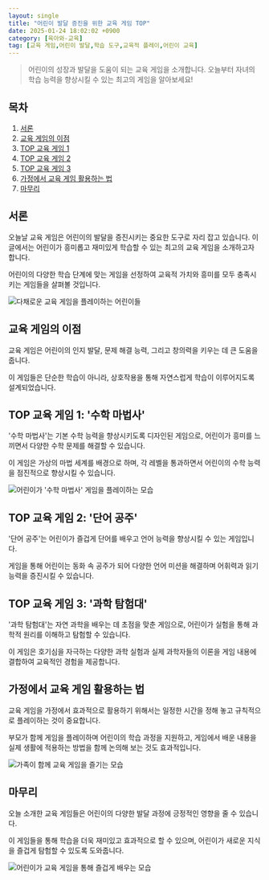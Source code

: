 ```yaml
---
layout: single
title: "어린이 발달 증진을 위한 교육 게임 TOP"
date: 2025-01-24 18:02:02 +0900
category: [육아와-교육]
tag: [교육 게임,어린이 발달,학습 도구,교육적 플레이,어린이 교육]
---
```

  
> 어린이의 성장과 발달을 도움이 되는 교육 게임을 소개합니다. 오늘부터 자녀의 학습 능력을 향상시킬 수 있는 최고의 게임을 알아보세요!

## 목차
1. [서론](#서론)
2. [교육 게임의 이점](#교육-게임의-이점)
3. [TOP 교육 게임 1](#top-교육-게임-1)
4. [TOP 교육 게임 2](#top-교육-게임-2)
5. [TOP 교육 게임 3](#top-교육-게임-3)
6. [가정에서 교육 게임 활용하는 법](#가정에서-교육-게임-활용하는-법)
7. [마무리](#마무리)

## 서론

오늘날 교육 게임은 어린이의 발달을 증진시키는 중요한 도구로 자리 잡고 있습니다. 이 글에서는 어린이가 흥미롭고 재미있게 학습할 수 있는 최고의 교육 게임을 소개하고자 합니다.


어린이의 다양한 학습 단계에 맞는 게임을 선정하여 교육적 가치와 흥미를 모두 충족시키는 게임들을 살펴볼 것입니다.


![다채로운 교육 게임을 플레이하는 어린이들](https://i.ibb.co/Gs7txZv/png-skoid-d505667d-d6c1-4a0a-bac7-5c84a87759f8-sktid-a48cca56-e6da-484e-a814-9c849652bcb3-skt-2025-0.png)



## 교육 게임의 이점

교육 게임은 어린이의 인지 발달, 문제 해결 능력, 그리고 창의력을 키우는 데 큰 도움을 줍니다.


이 게임들은 단순한 학습이 아니라, 상호작용을 통해 자연스럽게 학습이 이루어지도록 설계되었습니다.



## TOP 교육 게임 1: '수학 마법사'

'수학 마법사'는 기본 수학 능력을 향상시키도록 디자인된 게임으로, 어린이가 흥미를 느끼면서 다양한 수학 문제를 해결할 수 있습니다.


이 게임은 가상의 마법 세계를 배경으로 하며, 각 레벨을 통과하면서 어린이의 수학 능력을 점진적으로 향상시킬 수 있습니다.


![어린이가 '수학 마법사' 게임을 플레이하는 모습](https://i.ibb.co/L9dCnjS/9nw-L0-DO0.png)



## TOP 교육 게임 2: '단어 공주'

'단어 공주'는 어린이가 즐겁게 단어를 배우고 언어 능력을 향상시킬 수 있는 게임입니다.


게임을 통해 어린이는 동화 속 공주가 되어 다양한 언어 미션을 해결하며 어휘력과 읽기 능력을 증진시킬 수 있습니다.



## TOP 교육 게임 3: '과학 탐험대'

'과학 탐험대'는 자연 과학을 배우는 데 초점을 맞춘 게임으로, 어린이가 실험을 통해 과학적 원리를 이해하고 탐험할 수 있습니다.


이 게임은 호기심을 자극하는 다양한 과학 실험과 실제 과학자들의 이론을 게임 내용에 결합하여 교육적인 경험을 제공합니다.



## 가정에서 교육 게임 활용하는 법

교육 게임을 가정에서 효과적으로 활용하기 위해서는 일정한 시간을 정해 놓고 규칙적으로 플레이하는 것이 중요합니다.


부모가 함께 게임을 플레이하며 어린이의 학습 과정을 지원하고, 게임에서 배운 내용을 실제 생활에 적용하는 방법을 함께 논의해 보는 것도 효과적입니다.


![가족이 함께 교육 게임을 즐기는 모습](https://i.ibb.co/PsLXfRy/png-skoid-d505667d-d6c1-4a0a-bac7-5c84a87759f8-sktid-a48cca56-e6da-484e-a814-9c849652bcb3-skt-2025-0.png)



## 마무리

오늘 소개한 교육 게임들은 어린이의 다양한 발달 과정에 긍정적인 영향을 줄 수 있습니다.


이 게임들을 통해 학습을 더욱 재미있고 효과적으로 할 수 있으며, 어린이가 새로운 지식을 즐겁게 탐험할 수 있도록 도와줍니다.


![어린이가 교육 게임을 통해 즐겁게 배우는 모습](https://i.ibb.co/1v07xmG/b-Nk-Cw-ZXGX89-E8-Kk28b6-Q4i-Lw-Jgs.png)

